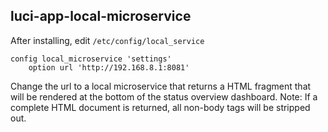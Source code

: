 ## luci-app-local-microservice

After installing, edit `/etc/config/local_service`

```
config local_microservice 'settings'
    option url 'http://192.168.8.1:8081'
```

Change the url to a local microservice that returns a HTML fragment that will be rendered at the bottom of the status overview dashboard.
Note: If a complete HTML document is returned, all non-body tags will be stripped out.
